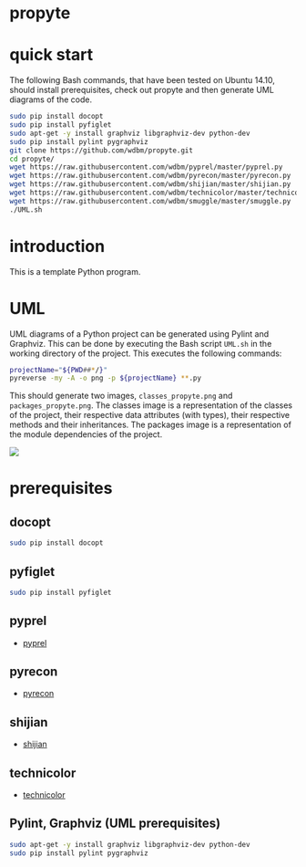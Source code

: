 # propyte

# quick start

The following Bash commands, that have been tested on Ubuntu 14.10, should install prerequisites, check out propyte and then generate UML diagrams of the code.

```Bash
sudo pip install docopt
sudo pip install pyfiglet
sudo apt-get -y install graphviz libgraphviz-dev python-dev
sudo pip install pylint pygraphviz
git clone https://github.com/wdbm/propyte.git
cd propyte/
wget https://raw.githubusercontent.com/wdbm/pyprel/master/pyprel.py
wget https://raw.githubusercontent.com/wdbm/pyrecon/master/pyrecon.py
wget https://raw.githubusercontent.com/wdbm/shijian/master/shijian.py
wget https://raw.githubusercontent.com/wdbm/technicolor/master/technicolor.py
wget https://raw.githubusercontent.com/wdbm/smuggle/master/smuggle.py
./UML.sh
```

# introduction

This is a template Python program.

# UML

UML diagrams of a Python project can be generated using Pylint and Graphviz. This can be done by executing the Bash script ```UML.sh``` in the working directory of the project. This executes the following commands:

```Bash
projectName="${PWD##*/}"
pyreverse -my -A -o png -p ${projectName} **.py
```

This should generate two images, ```classes_propyte.png``` and ```packages_propyte.png```. The classes image is a representation of the classes of the project, their respective data attributes (with types), their respective methods and their inheritances. The packages image is a representation of the module dependencies of the project.

![](images/packages_propyte.png)

# prerequisites

## docopt

```Bash
sudo pip install docopt
```

## pyfiglet

```Bash
sudo pip install pyfiglet
```

## pyprel

- [pyprel](https://github.com/wdbm/pyprel)

## pyrecon

- [pyrecon](https://github.com/wdbm/pyrecon)

## shijian

- [shijian](https://github.com/wdbm/shijian)

## technicolor

- [technicolor](https://github.com/wdbm/technicolor)

## Pylint, Graphviz (UML prerequisites)

```Bash
sudo apt-get -y install graphviz libgraphviz-dev python-dev
sudo pip install pylint pygraphviz
```
